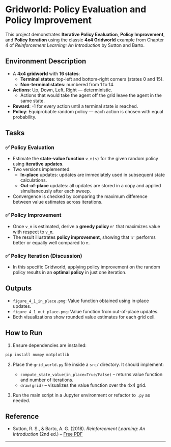 # Gridworld: Policy Evaluation and Policy Improvement

This project demonstrates **Iterative Policy Evaluation**, **Policy Improvement**, and **Policy Iteration** using the classic **4x4 Gridworld** example from Chapter 4 of *Reinforcement Learning: An Introduction* by Sutton and Barto.

## Environment Description

- A **4x4 gridworld** with **16 states**:
  - **Terminal states**: top-left and bottom-right corners (states 0 and 15).
  - **Non-terminal states**: numbered from 1 to 14.
- **Actions**: Up, Down, Left, Right — deterministic.
  - Actions that would take the agent off the grid leave the agent in the same state.
- **Reward**: -1 for every action until a terminal state is reached.
- **Policy**: Equiprobable random policy — each action is chosen with equal probability.

## Tasks

### ✅ Policy Evaluation
- Estimate the **state-value function** `v_π(s)` for the given random policy using **iterative updates**.
- Two versions implemented:
  - **In-place** updates: updates are immediately used in subsequent state calculations.
  - **Out-of-place** updates: all updates are stored in a copy and applied simultaneously after each sweep.
- Convergence is checked by comparing the maximum difference between value estimates across iterations.

### ✅ Policy Improvement
- Once `v_π` is estimated, derive a **greedy policy** `π'` that maximizes value with respect to `v_π`.
- The result illustrates **policy improvement**, showing that `π'` performs better or equally well compared to `π`.

### ✅ Policy Iteration (Discussion)
- In this specific Gridworld, applying policy improvement on the random policy results in an **optimal policy** in just one iteration.

## Outputs

- `figure_4_1_in_place.png`: Value function obtained using in-place updates.
- `figure_4_1_out_place.png`: Value function from out-of-place updates.
- Both visualizations show rounded value estimates for each grid cell.

## How to Run

1. Ensure dependencies are installed:
```bash
pip install numpy matplotlib
```

2. Place the `grid_world.py` file inside a `src/` directory. It should implement:
   - `compute_state_value(in_place=True/False)` – returns value function and number of iterations.
   - `draw(grid)` – visualizes the value function over the 4x4 grid.

3. Run the main script in a Jupyter environment or refactor to `.py` as needed.

## Reference

- Sutton, R. S., & Barto, A. G. (2018). *Reinforcement Learning: An Introduction* (2nd ed.) – [Free PDF](http://incompleteideas.net/book/RLbook2020.pdf)

---

